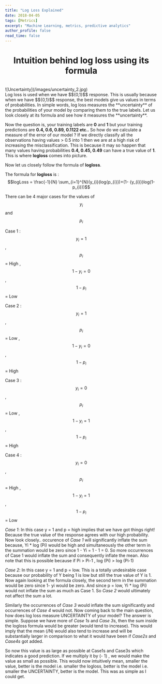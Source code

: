```yaml
---
title: "Log Loss Explained"
date: 2018-04-05
tags: [Metrics]
excerpt: "Machine Learning, metrics, predictive analytics"
author_profile: false
read_time: false
---
```


# <center> Intuition behind log loss using its formula </center>
<br/>
![Uncertainty](/images/uncertainty_2.jpg)

<br/>
Log loss is used when we have $${0,1}$$ response. This is usually because when we have $${0,1}$$ response, the best models give us values in terms of probabilities.
In simple words, log loss measures the **uncertainty** of the probabilities of your model by comparing them to the true labels. Let us look closely at its formula and see how it measures the **uncertainty**.


Now the question is, your training labels are **0** and **1** but your training predictions are **0.4, 0.6, 0.89, 0.1122 etc..** So how do we calculate a measure of the error of our model ? If we directly classify all the observations having values > 0.5 into 1 then we are at a high risk of increasing the misclassification. This is because it may so happen that many values having probabilities **0.4, 0.45, 0.49** can have a true value of **1**.
This is where **logloss** comes into picture.


Now let us closely follow the formula of **logloss**.


The formula for **logloss** is :
$$logLoss  =  \frac{-1}{N}  \sum_{i=1}^{N}(y_{i}(log{p_{i}})+(1- {y_{i}})log(1-p_{i}))$$

There can be 4 major cases for the values of $$y_{i}$$ and $$p_{i}$$

Case 1 : $$y_{i} = 1 $$ , $$p_{i}$$ = High , $$ 1 - y_{i} = 0$$ , $$1 - p_{i}$$ = Low


Case 2 : $$y_{i} = 1 $$ , $$p_{i}$$ = Low , $$ 1 - y_{i} = 0$$ , $$1 - p_{i}$$ = High


Case 3 : $$y_{i} = 0 $$ , $$p_{i}$$ = Low , $$ 1 - y_{i} = 1$$ , $$1 - p_{i}$$ = High


Case 4 : $$y_{i} = 0 $$ , $$p_{i}$$ = High , $$ 1 - y_{i} = 1$$ , $$1 - p_{i}$$ = Low

*Case 1*:
In this case y = 1 and p = high implies that we have got things right! Because the true value of the response agrees with our high probability. Now look closely.. occurence of *Case 1* will significantly inflate the sum because, Yi * log (Pi) would be high and simultaneously the other term in the summation would be zero since 1 - Yi = 1 - 1 = 0. So more occurrences of Case 1 would inflate the sum and consequently inflate the mean.
Also note that this is possible because if Pi > Pi-1 , log (Pi) > log (Pi-1)


*Case 2*:
In this case y = 1 and p = low. This is a totally undesirable case because our probability of Y being 1 is low but still the true value of Y is 1. Now again looking at the formula closely, the second term in the summation would be zero since 1- yi would be zero. And since p = low, Yi * log (Pi) would not inflate the sum as much as Case 1. So *Case 2* would ultimately not affect the sum a lot.


Similarly the occurrences of *Case 3* would inflate the sum significantly and occurrences of *Case 4* would not.
Now coming back to the main question, how does log loss measure UNCERTAINTY of your model? The answer is simple. Suppose we have more of *Case 1s* and *Case 3s*, then the sum inside the logloss formula would be greater (would tend to increase). This would imply that the mean (/N) would also tend to increase and will be substantially larger in comparison to what it would have been if *Case2s* and *Case4s* got added.


So now this value is as large as possible at Case1s and Case3s which indicates a good prediction. If we multiply it by (- 1) , we would make the value as small as possible. This would now intuitively mean, smaller the value, better is the model i.e. smaller the logloss, better is the model i.e. smaller the UNCERTAINTY, better is the model.
This was as simple as I could get.
